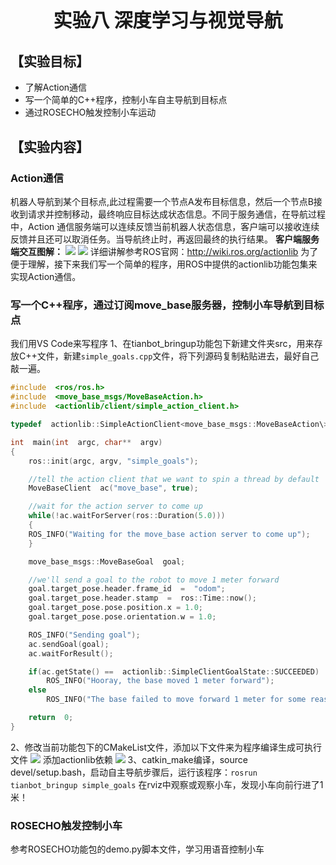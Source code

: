 <p style="font-size:30px; font-weight:bolder; text-align:center ">实验八 深度学习与视觉导航</p>

## **【实验目标】**
* 了解Action通信
* 写一个简单的C++程序，控制小车自主导航到目标点
* 通过ROSECHO触发控制小车运动

## **【实验内容】**
### **Action通信**
机器人导航到某个目标点,此过程需要一个节点A发布目标信息，然后一个节点B接收到请求并控制移动，最终响应目标达成状态信息。不同于服务通信，在导航过程中，Action 通信服务端可以连续反馈当前机器人状态信息，客户端可以接收连续反馈并且还可以取消任务。当导航终止时，再返回最终的执行结果。
**客户端服务端交互图解：**
![](https://tianbot-pic.oss-cn-beijing.aliyuncs.com/tianbot/202110212119410.webp)
![](https://tianbot-pic.oss-cn-beijing.aliyuncs.com/tianbot/202110212119106.webp)
详细讲解参考ROS官网：http://wiki.ros.org/actionlib
为了便于理解，接下来我们写一个简单的程序，用ROS中提供的actionlib功能包集来实现Action通信。

### **写一个C++程序，通过订阅move_base服务器，控制小车导航到目标点**
我们用VS Code来写程序
1、在tianbot_bringup功能包下新建文件夹src，用来存放C++文件，新建`simple_goals.cpp`文件，将下列源码复制粘贴进去，最好自己敲一遍。

```cpp
#include  <ros/ros.h>
#include  <move_base_msgs/MoveBaseAction.h>
#include  <actionlib/client/simple_action_client.h>

typedef  actionlib::SimpleActionClient<move_base_msgs::MoveBaseAction\>MoveBaseClient;

int  main(int  argc, char**  argv)
{
    ros::init(argc, argv, "simple_goals");

    //tell the action client that we want to spin a thread by default
    MoveBaseClient  ac("move_base", true);

    //wait for the action server to come up
    while(!ac.waitForServer(ros::Duration(5.0)))
    {
    ROS_INFO("Waiting for the move_base action server to come up");
    }

    move_base_msgs::MoveBaseGoal  goal;

    //we'll send a goal to the robot to move 1 meter forward
    goal.target_pose.header.frame_id  =  "odom";
    goal.target_pose.header.stamp  =  ros::Time::now();
    goal.target_pose.pose.position.x = 1.0;
    goal.target_pose.pose.orientation.w = 1.0;

    ROS_INFO("Sending goal");
    ac.sendGoal(goal);
    ac.waitForResult();

    if(ac.getState() ==  actionlib::SimpleClientGoalState::SUCCEEDED)
        ROS_INFO("Hooray, the base moved 1 meter forward");
    else
        ROS_INFO("The base failed to move forward 1 meter for some reason");

    return  0;
}
```

2、修改当前功能包下的CMakeList文件，添加以下文件来为程序编译生成可执行文件
![](https://tianbot-pic.oss-cn-beijing.aliyuncs.com/tianbot/202110212119405.webp)
添加actionlib依赖
![](https://tianbot-pic.oss-cn-beijing.aliyuncs.com/tianbot/202110212119122.webp)
3、catkin_make编译，source devel/setup.bash，启动自主导航步骤后，运行该程序：``rosrun tianbot_bringup simple_goals``
在rviz中观察或观察小车，发现小车向前行进了1米！

### **ROSECHO触发控制小车**
参考ROSECHO功能包的demo.py脚本文件，学习用语音控制小车